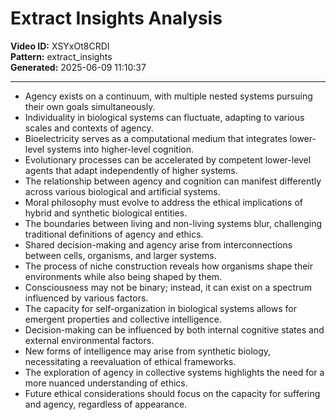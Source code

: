 # Extract Insights Analysis

**Video ID:** XSYxOt8CRDI  
**Pattern:** extract_insights  
**Generated:** 2025-06-09 11:10:37  

---

- Agency exists on a continuum, with multiple nested systems pursuing their own goals simultaneously.  
- Individuality in biological systems can fluctuate, adapting to various scales and contexts of agency.  
- Bioelectricity serves as a computational medium that integrates lower-level systems into higher-level cognition.  
- Evolutionary processes can be accelerated by competent lower-level agents that adapt independently of higher systems.  
- The relationship between agency and cognition can manifest differently across various biological and artificial systems.  
- Moral philosophy must evolve to address the ethical implications of hybrid and synthetic biological entities.  
- The boundaries between living and non-living systems blur, challenging traditional definitions of agency and ethics.  
- Shared decision-making and agency arise from interconnections between cells, organisms, and larger systems.  
- The process of niche construction reveals how organisms shape their environments while also being shaped by them.  
- Consciousness may not be binary; instead, it can exist on a spectrum influenced by various factors.  
- The capacity for self-organization in biological systems allows for emergent properties and collective intelligence.  
- Decision-making can be influenced by both internal cognitive states and external environmental factors.  
- New forms of intelligence may arise from synthetic biology, necessitating a reevaluation of ethical frameworks.  
- The exploration of agency in collective systems highlights the need for a more nuanced understanding of ethics.  
- Future ethical considerations should focus on the capacity for suffering and agency, regardless of appearance.